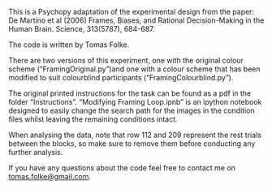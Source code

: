 This is a Psychopy adaptation of the experimental design from the paper:
De Martino et al (2006) Frames, Biases, and Rational Decision-Making in the Human Brain. Science, 313(5787), 684-687.

The code is written by Tomas Folke.

There are two versions of this experiment, one with the original colour scheme (“FramingOriginal.py”)and one with a colour scheme that has been modified to suit colourblind participants (“FramingColourblind.py”).

The original printed instructions for the task can be found as a pdf in the folder “Instructions”. “Modifying Framing Loop.ipnb” is an ipython notebook designed to easily change the search path for the images in the condition files whilst leaving the remaining conditions intact.

When analysing the data, note that row 112 and 209 represent the rest trials between the blocks, so make sure to remove them before conducting any further analysis.

If you have any questions about the code feel free to contact me on tomas.folke@gmail.com.